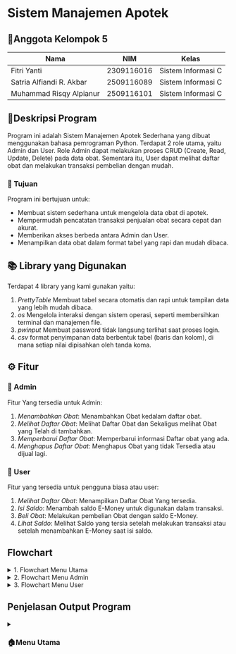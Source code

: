 # Sistem Manajemen Apotek

## 👥Anggota Kelompok 5
| Nama                      | NIM           | Kelas              |
|---------------------------|---------------|--------------------|
| Fitri Yanti               | 2309116016    | Sistem Informasi C |
| Satria Alfiandi R. Akbar  | 2509116089    | Sistem Informasi C |
| Muhammad Risqy Alpianur   | 2509116101    | Sistem Informasi C |

## 📄Deskripsi Program
Program ini adalah Sistem Manajemen Apotek Sederhana yang dibuat menggunakan bahasa pemrograman Python. Terdapat 2 role utama, yaitu Admin dan User.
Role Admin dapat melakukan proses CRUD (Create, Read, Update, Delete) pada data obat. Sementara itu, User dapat melihat daftar obat dan melakukan transaksi pembelian dengan mudah.

### 🎯 Tujuan
Program ini bertujuan untuk:
- Membuat sistem sederhana untuk mengelola data obat di apotek.
- Mempermudah pencatatan transaksi penjualan obat secara cepat dan akurat.
- Memberikan akses berbeda antara Admin dan User.
- Menampilkan data obat dalam format tabel yang rapi dan mudah dibaca.

## 📚 Library yang Digunakan
Terdapat 4 library yang kami gunakan yaitu:
1. *PrettyTable* Membuat tabel secara otomatis dan rapi untuk tampilan data yang lebih mudah dibaca.
2. *os* Mengelola interaksi dengan sistem operasi, seperti membersihkan terminal dan manajemen file.
3. *pwinput* Membuat password tidak langsung terlihat saat proses login.
4. *csv* format penyimpanan data berbentuk tabel (baris dan kolom), di mana setiap nilai dipisahkan oleh tanda koma.
## ⚙️ Fitur
### 🔧 Admin
Fitur Yang tersedia untuk Admin:
1. *Menambahkan Obat*: Menambahkan Obat kedalam daftar obat.
2. *Melihat Daftar Obat*: Melihat Daftar Obat dan Sekaligus melihat Obat yang Telah di tambahkan.
3. *Memperbarui Daftar Obat*: Memperbarui informasi Daftar obat yang ada.
4. *Menghapus Daftar Obat*: Menghapus Obat yang tidak Tersedia atau dijual lagi.
### 👤 User
Fitur yang tersedia untuk pengguna biasa atau user:
1. *Melihat Daftar Obat*: Menampilkan Daftar Obat Yang tersedia.
2. *Isi Saldo*: Menambah saldo E-Money untuk digunakan dalam transaksi.
3. *Beli Obat*: Melakukan pembelian Obat dengan saldo E-Money.
4. *Lihat Saldo*: Melihat Saldo yang tersia setelah melakukan transaksi atau setelah menambahkan E-Money saat isi saldo.
## Flowchart
<details>
  <summary>1. Flowchart Menu Utama</summary>
<img width="1305" height="1265" alt="Menu utama pa ddp drawio" src="https://github.com/user-attachments/assets/e13ef3c4-3528-4112-bb0d-657f02b4357b" />
</details>

<details>
  <summary>2. Flowchart Menu Admin</summary>
<img width="1496" height="2121" alt="Menu admin pa ddp drawio" src="https://github.com/user-attachments/assets/f5b97230-db3b-4357-9001-a9611b542de4" />
</details>

<details>
  <summary>3. Flowchart Menu User</summary>
<img width="915" height="1595" alt="Menu user pa ddp drawio" src="https://github.com/user-attachments/assets/7d5c9dc7-55b1-422d-94ac-b8e9ff1471e1" />
</details>

## Penjelasan Output Program
<details>
<summary><h3>🏠Menu Utama</h3></summary>
<img width="669" height="242" alt="Screenshot 2025-10-26 221114" src="https://github.com/user-attachments/assets/f4e3211b-3976-4432-959b-465eb85843fb" />

Tampilan yang pertama kali muncul saat menjalankan program adalah menu utama. Disini terdapat 3 pilihan yaitu Login, Registrasi dan Keluar.

<details>

<details>
<summary><h3>🔑Menu Login</h3></summary>
   
### Login Admin
<img width="593" height="118" alt="Screenshot 2025-10-26 221930" src="https://github.com/user-attachments/assets/36efdb7c-f4c2-4e8d-abca-07080f51e07e" />

Jika ingin masuk ke menu admin masukkan:

username: admin

password: 12345678

Jika benar, tekan enter untuk melanjutkan ke menu.

<img width="445" height="107" alt="Screenshot 2025-10-26 222218" src="https://github.com/user-attachments/assets/f1d4e365-1a50-4935-bf0b-3197b49d24f0" />

jika ada kesalahan dalam memasukan username atau password maka harus mengisi ulang username atau password agar bisa masuk kedalam menu admin.

### Login User
<img width="538" height="136" alt="Screenshot 2025-10-26 223400" src="https://github.com/user-attachments/assets/bd2ca894-c4db-42b1-a1a9-8b926dbb85f1" />

untuk login sebagai user sendiri kita di wajibkan register terlebih dahulu.

contoh:

Username : Kiwah

Password :12345678

Jika benar, tekan enter untuk melanjutkan ke menu

<img width="563" height="121" alt="Screenshot 2025-10-26 223322" src="https://github.com/user-attachments/assets/21fe0eeb-3eb2-4915-a745-e52f508ae474" />

jika ada kesalahan dalam memasukan username atau password maka harus mengisi ulang username atau password agar bisa masuk kedalam menu user.

### Registrasi
<img width="506" height="56" alt="Screenshot 2025-10-26 223904" src="https://github.com/user-attachments/assets/641bd900-f4ca-4264-b537-67603bca6a2e" />

Jika nomor 2 yang diinput di menu utama, maka akan di arahkan untuk registrasi telebih dahulu untuk membuat akun. Pertama masukkan nama akun yang ingin di registrasi.

<img width="718" height="148" alt="Screenshot 2025-10-26 224104" src="https://github.com/user-attachments/assets/ef4449fa-f3d3-4fee-9eaf-6713bc87e863" />

Username tidak boleh lebih dari 10 kata

<img width="463" height="40" alt="Screenshot 2025-10-26 224213" src="https://github.com/user-attachments/assets/bd4878af-9c26-434e-9aa6-08b394eb701b" />

Lalu masukkan password

<img width="710" height="130" alt="Screenshot 2025-10-26 224137" src="https://github.com/user-attachments/assets/4aba6b49-6e74-4d5e-8e62-91271fb96e97" />

untuk password sendiri tidak boleh kurang dari 8 kata.

<img width="378" height="128" alt="Screenshot 2025-10-26 224253" src="https://github.com/user-attachments/assets/e795767e-f441-4c60-9b8d-9ec9548a35aa" />

Jika berhasil maka akan muncul pesan di atas. Tekan enter untuk lanjut.

### Keluar Program
<img width="676" height="89" alt="Screenshot 2025-10-26 224844" src="https://github.com/user-attachments/assets/f5710208-bece-452f-a8b4-aafeb3a9211b" />

Jika nomor 3 yang di input di menu utama, maka program akan berhenti dan menampilkan pesan di atas.

</details>

<details>
<summary><h3>🔧Menu Admin</h3></summary>
<img width="593" height="118" alt="Screenshot 2025-10-26 221930" src="https://github.com/user-attachments/assets/4d39140f-1d5b-4c3e-be10-358f1eff66ac" />

Jika ingin masuk ke menu admin masukkan:

username: admin

password: 12345678

Jika benar, tekan enter untuk melanjutkan ke menu.

<img width="688" height="250" alt="Screenshot 2025-10-26 230225" src="https://github.com/user-attachments/assets/f6b62653-a4fe-40e6-8b72-02b26aaad636" />

Berikut tampilan Menu admin

### Tambah Obat
<img width="540" height="36" alt="Screenshot 2025-10-26 225344" src="https://github.com/user-attachments/assets/4fd53736-7bba-4764-85ff-a210be12c777" />

Jika nomor 1 yang diinput maka akan masuk ke menu menambahkan Obat. Masukkan ID Obat.

<img width="715" height="207" alt="Screenshot 2025-10-26 225400" src="https://github.com/user-attachments/assets/48fd39f6-520a-45e1-8d63-628d59f91fba" />

Jika ID telah terdaftar makan harus memilih ID Lain

<img width="451" height="32" alt="Screenshot 2025-10-26 225429" src="https://github.com/user-attachments/assets/545240a5-ecc8-4fef-9f6d-a795a055eca0" />

Lalu Masukan nama Obat yang ingin di tambahkan.

<img width="753" height="210" alt="Screenshot 2025-10-26 225442" src="https://github.com/user-attachments/assets/47f11a3d-8c17-429f-af1e-96a5b986cd95" />

Nama Obat tidak Boleh Kosong.

<img width="452" height="29" alt="Screenshot 2025-10-26 225512" src="https://github.com/user-attachments/assets/49c2702c-1cd8-4009-9e02-ed52a000f4d1" />

Jika nama Obat sudah diinput maka diarahkan untuk memasukkan harga Obat.

<img width="730" height="193" alt="Screenshot 2025-10-26 225537" src="https://github.com/user-attachments/assets/13aa115d-633f-43b3-9453-055a53e7ada6" />

Harga Obat Tidak Boleh Berupa huruf jika memasukan huruf makan otomatis program akan masuk ke menu admin

<img width="467" height="39" alt="Screenshot 2025-10-26 225617" src="https://github.com/user-attachments/assets/251ce305-737d-4e6c-b1b7-38f99021c332" />

Jika Harga obat sudah diinput Maka diarahkan untuk memasukan Stok Obat

<img width="725" height="192" alt="Screenshot 2025-10-26 225633" src="https://github.com/user-attachments/assets/ea192b06-da11-4506-b959-b294f3e80ddf" />

Stok Obat Tidak Boleh Berupa huruf jika memasukan huruf makan otomatis program akan masuk ke menu admin

<img width="607" height="26" alt="Screenshot 2025-10-26 225659" src="https://github.com/user-attachments/assets/17d8f668-7e3b-421a-8716-4bf487681102" />

Jika Stock obat sudah diinput Maka diarahkan untuk memasukan Tingkatan Obat Yaitu Biasa Atau Keras.

<img width="733" height="182" alt="Screenshot 2025-10-26 225716" src="https://github.com/user-attachments/assets/b6d36e24-1df0-4aa9-a9ac-1041ef78cf24" />

Jika memasukan selain pilihan maka akan otomatis program akan masuk ke menu admin

<img width="731" height="284" alt="Screenshot 2025-10-26 225802" src="https://github.com/user-attachments/assets/61daa9ac-2628-49dc-bad6-34fa4aee645c" />

Jika tingkatan obat telah di tambahkan maka Obat akan terdaftar.


### Lihat Obat

<img width="632" height="426" alt="Screenshot 2025-10-26 231620" src="https://github.com/user-attachments/assets/bf67c3b4-9c47-4c23-b2f0-a86e3ff265fd" />

Jika nomor 2 yang diinput maka akan menampilkan apa saja Obat Yang tersedia dengan tabel yang rapi. Tekan enter untuk melanjutkan.

### Ubah/Perbarui Obat
<img width="568" height="65" alt="Screenshot 2025-10-26 231635" src="https://github.com/user-attachments/assets/4e2e30f1-4383-4851-8e7b-2cc0f5e5a511" />

Jika nomor 3 yang diinput maka akan mengupdet atau menubah Data Obat,Masukan ID obat yang ingin di udah

<img width="778" height="214" alt="Screenshot 2025-10-26 231701" src="https://github.com/user-attachments/assets/9e7982e7-e472-4917-ad0a-c22fa5e27210" />

Apabila memasukkan ID Obat yang tidak ada, maka akan menampilkan pesan diatas

<img width="550" height="25" alt="Screenshot 2025-10-26 231729" src="https://github.com/user-attachments/assets/d5ef8447-769d-434d-9555-5c2b49f47601" />

Jika sudah memasukkan nama produk yang ingin di perbarui, lanjut memasukkan nama obat yang baru. Kosongkan jika tidak jadi mengubah.h.

<img width="562" height="26" alt="Screenshot 2025-10-26 231734" src="https://github.com/user-attachments/assets/a6657253-0758-4043-8bf6-1388f7480a59" />

lanjut memasukkan harga obat yang baru. Kosongkan jika tidak jadi mengubah.

<img width="664" height="23" alt="Screenshot 2025-10-26 231741" src="https://github.com/user-attachments/assets/b69426b1-7ad4-4915-ba72-03a4bc2080a9" />

lanjut memasukkan jumlah obat yang baru. Kosongkan jika tidak jadi mengubah.

<img width="738" height="25" alt="Screenshot 2025-10-26 231751" src="https://github.com/user-attachments/assets/31cff1bd-df04-4519-ab20-663e04e89086" />

lanjut memasukkan tingkatan obat yang baru. Kosongkan jika tidak jadi mengubah.

<img width="762" height="294" alt="Screenshot 2025-10-26 231811" src="https://github.com/user-attachments/assets/98b3f835-f6ee-4d5f-91b0-c3ab553a718d" />

Jika berhasil maka akan menampilkan pesan di atas. Tekan enter untuk lanjut.

### Hapus Obat
<img width="471" height="52" alt="Screenshot 2025-10-26 232747" src="https://github.com/user-attachments/assets/3e64edc0-4c05-4912-8c8c-699dab374fc3" />

Jika nomor 4 yang diinput maka akan masuk ke menu menghapus produk. Masukkan ID Obat yang ingin dihapus

<img width="468" height="163" alt="Screenshot 2025-10-26 232736" src="https://github.com/user-attachments/assets/67b2f98e-2fbe-4ec6-87d5-0d39909788f9" />

Jika berhasil  maka akan menampilkan pesan diatas yang berarti produk sudah dihapus.

</details>

<details>
<summary><h3>👤Menu User</h3></summary>

### Lihat/Tampilkan Data Obat

<img width="833" height="622" alt="image" src="https://github.com/user-attachments/assets/f136f0f2-7c95-444e-a88a-057b0dcc2c2e" />

Menampilkan seluruh data obat dalam bentuk tabel rapi menggunakan PrettyTable. Tujuannya agar User dan Admin dapat melihat daftar obat yang tersedia beserta harganya dan stoknya.

### Isi Saldo

<img width="725" height="329" alt="image" src="https://github.com/user-attachments/assets/e1b1c1fe-c234-4171-b374-dee122c68d11" />

User dapat menambah saldo dengan Batasan Minimal Rp10.000 dan Maksimal Rp5.000.000. Jika ingin menambahkan saldo klik pilihan 2 dan masukkan jumlah saldo yang ingin ditambahkan.

### Lihat Saldo

<img width="781" height="260" alt="image" src="https://github.com/user-attachments/assets/737af675-547b-4ec2-ad7d-336612bfb1c0" />

Jika user ingin melihat jumlah saldonya, klik pilihan 4, maka akan ditampilkan terkait jumlah saldo user tersebut.
